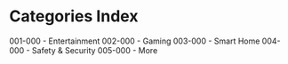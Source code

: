 # Categories Index

001-000 - Entertainment
002-000 - Gaming
003-000 - Smart Home
004-000 - Safety & Security
005-000 - More
